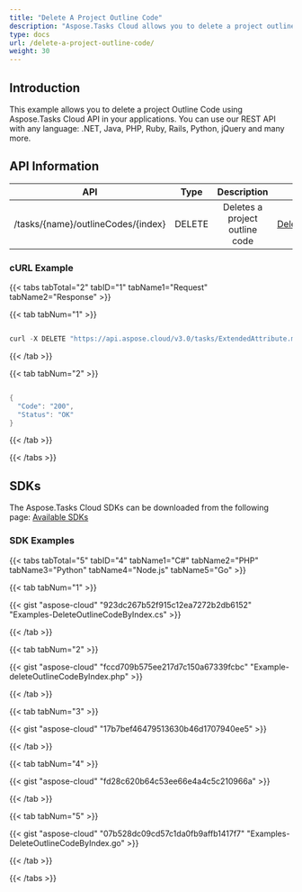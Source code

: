 ```yaml
---
title: "Delete A Project Outline Code"
description: "Aspose.Tasks Cloud allows you to delete a project outline code in MPP, MPT and XML. Moreover, our REST API can be used with nearly all languages like .NET, Node.JS, Python, PHP, Go, Java and many more."
type: docs
url: /delete-a-project-outline-code/
weight: 30
---
```


## **Introduction**
This example allows you to delete a project Outline Code using Aspose.Tasks Cloud API in your applications. You can use our REST API with any language: .NET, Java, PHP, Ruby, Rails, Python, jQuery and many more.
## **API Information**

|**API**|**Type**|**Description**|**Resource Link**|
| :-: | :-: | :-: | :-: |
|/tasks/{name}/outlineCodes/{index}|DELETE|Deletes a project outline code|[DeleteOutlineCodeByIndex](https://apireference.aspose.cloud/tasks/#/TasksOutlineCodes/DeleteOutlineCodeByIndex)|

### **cURL Example**
{{< tabs tabTotal="2" tabID="1" tabName1="Request" tabName2="Response" >}}

{{< tab tabNum="1" >}}

```java

curl -X DELETE "https://api.aspose.cloud/v3.0/tasks/ExtendedAttribute.mpp/outlineCodes/1" -H "accept: application/json" -H "x-aspose-client: Containerize.Swagger"

```

{{< /tab >}}

{{< tab tabNum="2" >}}

```java

{
  "Code": "200",
  "Status": "OK"
}

```

{{< /tab >}}

{{< /tabs >}}
## **SDKs**
The Aspose.Tasks Cloud SDKs can be downloaded from the following page: [Available SDKs](/tasks/available-sdks/)
### **SDK Examples**
{{< tabs tabTotal="5" tabID="4" tabName1="C#" tabName2="PHP" tabName3="Python" tabName4="Node.js" tabName5="Go" >}}

{{< tab tabNum="1" >}}

{{< gist "aspose-cloud" "923dc267b52f915c12ea7272b2db6152" "Examples-DeleteOutlineCodeByIndex.cs" >}}

{{< /tab >}}

{{< tab tabNum="2" >}}

{{< gist "aspose-cloud" "fccd709b575ee217d7c150a67339fcbc" "Example-deleteOutlineCodeByIndex.php" >}}

{{< /tab >}}

{{< tab tabNum="3" >}}

{{< gist "aspose-cloud" "17b7bef46479513630b46d1707940ee5" >}}

{{< /tab >}}

{{< tab tabNum="4" >}}

{{< gist "aspose-cloud" "fd28c620b64c53ee66e4a4c5c210966a" >}}

{{< /tab >}}

{{< tab tabNum="5" >}}

{{< gist "aspose-cloud" "07b528dc09cd57c1da0fb9affb1417f7" "Examples-DeleteOutlineCodeByIndex.go" >}}

{{< /tab >}}

{{< /tabs >}}
